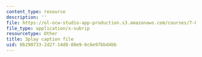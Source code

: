 ```yaml
---
content_type: resource
description: ''
file: https://ol-ocw-studio-app-production.s3.amazonaws.com/courses/7-012-introduction-to-biology-fall-2004/0b2907332d2714d880e96c6e97bbd4bb_m4Gvu90Ydw.srt
file_type: application/x-subrip
resourcetype: Other
title: 3play caption file
uid: 0b290733-2d27-14d8-80e9-6c6e97bbd4bb
---
```

